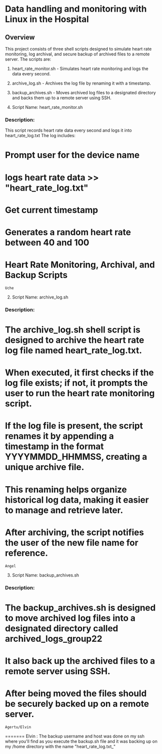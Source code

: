 
# Data handling and monitoring with Linux in the Hospital

## Overview
This project consists of three shell scripts designed to simulate heart rate monitoring, log archival, and secure backup of archived files to a remote server. The scripts are:

1. heart_rate_monitor.sh - Simulates heart rate monitoring and logs the data every second.
2. archive_log.sh - Archives the log file by renaming it with a timestamp.
3. backup_archives.sh - Moves archived log files to a designated directory and backs them up to a remote server using SSH.

1. Script Name: heart_rate_monitor.sh
### Description:
This script records heart rate data every second and logs it into heart_rate_log.txt The log includes:
# Prompt user for the device name
# logs heart rate data >> "heart_rate_log.txt"
# Get current timestamp
# Generates a random heart rate between 40 and 100
# Heart Rate Monitoring, Archival, and Backup Scripts
	Uche
2. Script Name: archive_log.sh
### Description:
# The archive_log.sh shell script is designed to archive the heart rate log file named heart_rate_log.txt.
# When executed, it first checks if the log file exists; if not, it prompts the user to run the heart rate monitoring script.
# If the log file is present, the script renames it by appending a timestamp in the format YYYYMMDD_HHMMSS, creating a unique archive file.
# This renaming helps organize historical log data, making it easier to manage and retrieve later.
# After archiving, the script notifies the user of the new file name for reference.
	Angel
3. Script Name: backup_archives.sh
### Description:
# The backup_archives.sh is designed to move archived log files into a designated directory called archived_logs_group22
# It also back up the archived files to a remote server using SSH.
# After being moved the files should be securely backed up on a remote server.
	Agertu/Elvin
=======
Elvin : The backup username and host was done on my ssh where you'll find as you execute the backup.sh file and it was backing up on my /home directory with the name "heart_rate_log.txt_"
